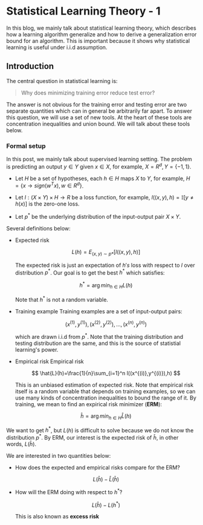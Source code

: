 # Statistical Learning Theory - 1
In this blog, we mainly talk about statistical learning theory, which describes how a learning algorithm generalize and how to derive a generalization error bound for an algorithm. This is important because it shows why statistical learning is useful under i.i.d assumption.

## Introduction
The central question in statistical learning is:
> Why does minimizing training error reduce test error?

The answer is not obvious for the training error and testing error are two separate quantities which can in general be arbitrarily far apart. To answer this question, we will use a set of new tools. At the heart of these tools are concentration inequalities and union bound. We will talk about these tools below.

### Formal setup
In this post, we mainly talk about supervised learning setting. The problem is predicting an output $y\in Y$ given $x\in X$, for example, $X=R^d,Y=\{-1,1\}$.

- Let $H$ be a set of hypotheses, each $h\in H$ maps $X$ to $Y$, for example, $H=\{ x\to sign(w^Tx), w\in R^d \}$.

- Let $l:(X\times Y)\times H \to R$ be a loss function, for example, $l((x,y),h)=\mathbb{I}[y\neq h(x)]$ is the zero-one loss.

- Let $p^*$ be the underlying distribution of the input-output pair $X\times Y$.

Several definitions below:
- Expected risk
  
  $$
  L(h)=E_{(x,y)\sim p*}[l((x,y),h)]
  $$

  The expected risk is just an expectation of $h's$ loss with respect to $l$ over distribution $p^*$. Our goal is to get the best $h^*$ which satisfies:

  $$
  h^*=\arg min_{h\in H}L(h)
  $$

  Note that $h^*$ is not a random variable.
- Training example
  Training examples are a set of input-output pairs:

  $$
  (x^{(1)},y^{(1)}),(x^{(2)},y^{(2)}),...,(x^{(n)},y^{(n)})
  $$

  which are drawn i.i.d from $p^*$. Note that the training distribution and testing distribution are the same, and this is the source of statistial learning's power.
- Empirical risk
  Empirical risk

  $$
  \hat{L}(h)=\frac{1}{n}\sum_{i=1}^n l((x^{(i)},y^{(i)}),h)
  $$

  This is an unbiased estimation of expected risk. Note that empirical risk itself is a random variable that depends on training examples, so we can use many kinds of concentration inequalities to bound the range of it. By training, we mean to find an expirical risk minimizer (**ERM**):

  $$
  \hat{h}=\arg min_{h\in H} \hat{L}(h)
  $$

We want to get $h^*$, but $L(h)$ is difficult to solve because we do not know the distribution $p^*$. By ERM, our interest is the expected risk of $\hat{h}$, in other words, $L(\hat{h})$. 

We are interested in two quantities below:
- How does the expected and empirical risks compare for the ERM?
  
  $$
  L(\hat{h})-\hat{L}(\hat{h})
  $$

- How will the ERM doing with respect to $h^*$?
  
  $$
  L(\hat{h})-L(h^*)
  $$
  
  This is also known as **excess risk**
